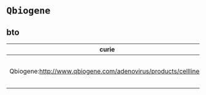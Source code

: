 # `Qbiogene`
## bto
| curie                                                           |   usages | nodes                                                                                                                                                                                                                            |
|-----------------------------------------------------------------|----------|----------------------------------------------------------------------------------------------------------------------------------------------------------------------------------------------------------------------------------|
| Qbiogene:http://www.qbiogene.com/adenovirus/products/celllines/ |        2 | [http://purl.obolibrary.org/obo/BTO:0002524](https://bioregistry.io/http://purl.obolibrary.org/obo/BTO:0002524), [http://purl.obolibrary.org/obo/BTO:0002732](https://bioregistry.io/http://purl.obolibrary.org/obo/BTO:0002732) |
